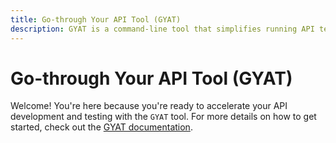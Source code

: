 ```yaml
---
title: Go-through Your API Tool (GYAT)
description: GYAT is a command-line tool that simplifies running API tests. It was built with ease of use in mind, inspired by the simplicity of the `kubectl` CLI tool.
---
```


# Go-through Your API Tool (GYAT)

Welcome! You're here because you're ready to accelerate your API development and testing with the `GYAT` tool. For more details on how to get started, check out the [GYAT documentation](/docs/gyat).